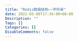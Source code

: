 ```yaml
---
title: "Redis数据结构——字符串"
date: 2022-03-06T17:34:00+08:00
Description: ""
Tags: []
Categories: []
DisableComments: false
---
```

